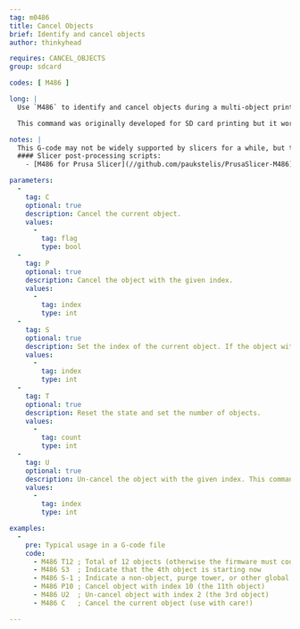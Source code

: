 ```yaml
---
tag: m0486
title: Cancel Objects
brief: Identify and cancel objects
author: thinkyhead

requires: CANCEL_OBJECTS
group: sdcard

codes: [ M486 ]

long: |
  Use `M486` to identify and cancel objects during a multi-object print job.

  This command was originally developed for SD card printing but it works fine when host printing too. Of course, since hosts can skip objects more efficiently, host plugins are the better choice in that scenario.

notes: |
  This G-code may not be widely supported by slicers for a while, but they do include helpful comments in the G-code output that includes the current object. So for now you can use a post-processing script to convert these comments into `M486` commands.
  #### Slicer post-processing scripts:
    - [M486 for Prusa Slicer](//github.com/paukstelis/PrusaSlicer-M486) by [Paul Paukstelis](//github.com/paukstelis).

parameters:
  -
    tag: C
    optional: true
    description: Cancel the current object.
    values:
      -
        tag: flag
        type: bool
  -
    tag: P
    optional: true
    description: Cancel the object with the given index.
    values:
      -
        tag: index
        type: int
  -
    tag: S
    optional: true
    description: Set the index of the current object. If the object with the given index has been canceled, this will cause the firmware to skip to the next object. The value -1 is used to indicate something that isn't an object and shouldn't be skipped.
    values:
      -
        tag: index
        type: int
  -
    tag: T
    optional: true
    description: Reset the state and set the number of objects.
    values:
      -
        tag: count
        type: int
  -
    tag: U
    optional: true
    description: Un-cancel the object with the given index. This command will be ignored if the object has already been skipped.
    values:
      -
        tag: index
        type: int

examples:
  -
    pre: Typical usage in a G-code file
    code:
      - M486 T12 ; Total of 12 objects (otherwise the firmware must count)
      - M486 S3  ; Indicate that the 4th object is starting now
      - M486 S-1 ; Indicate a non-object, purge tower, or other global feature
      - M486 P10 ; Cancel object with index 10 (the 11th object)
      - M486 U2  ; Un-cancel object with index 2 (the 3rd object)
      - M486 C   ; Cancel the current object (use with care!)

---
```

